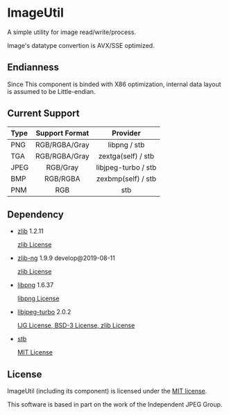 # ImageUtil

A simple utility for image read/write/process.

Image's datatype convertion is AVX/SSE optimized.

## Endianness

Since This component is binded with X86 optimization, internal data layout is assumed to be Little-endian.

## Current Support

| Type | Support Format | Provider |
|:-------|:-------:|:------:|
| PNG | RGB/RGBA/Gray | libpng / stb |
| TGA | RGB/RGBA/Gray | zextga(self) / stb |
| JPEG | RGB/Gray | libjpeg-turbo / stb |
| BMP | RGB/RGBA | zexbmp(self) / stb |
| PNM | RGB | stb |


## Dependency

* [zlib](http://www.zlib.net/zlib.html)  1.2.11

  [zlib License](../3rdParty/zlib/license.txt)

* [zlib-ng](https://github.com/Dead2/zlib-ng)  1.9.9 develop@2019-08-11

  [zlib License](../3rdParty/zlib-ng/LICENSE.md)

* [libpng](http://www.libpng.org/pub/png/libpng.html)  1.6.37

  [libpng License](../3rdParty/libpng/LICENSE)

* [libjpeg-turbo](http://www.libjpeg-turbo.org/Main/HomePage)  2.0.2

  [IJG License, BSD-3 License, zlib License](../3rdParty/libjpeg-turbo/LICENSE.md)
  
* [stb](https://github.com/nothings/stb)

  [MIT License](./3rdParty/stblib/license.txt)

## License

ImageUtil (including its component) is licensed under the [MIT license](License.txt).

This software is based in part on the work of the Independent JPEG Group.